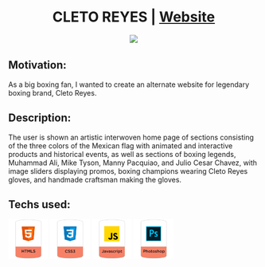 <h1 align="center">CLETO REYES | <a href="https://cletoreyes.netlify.app/">Website</a></h1>
<div align="center">
	  <img src="https://github.com/GregTorrillo/Cleto-Reyes/blob/main/images/Cleto%20Reyes%20layout.jpg" width="25%" />
</div>

## Motivation: 
As a big boxing fan, I wanted to create an alternate website for legendary boxing brand, Cleto Reyes. 
	
## Description:
The user is shown an artistic interwoven home page of sections consisting of the three colors of the Mexican flag with animated and interactive products and historical events, as well as sections of boxing legends, Muhammad Ali, Mike Tyson, Manny Pacquiao, and Julio Cesar Chavez, with image sliders displaying promos, boxing champions wearing Cleto Reyes gloves, and handmade craftsman making the gloves. 
	
	

## Techs used:
<p align="left"><img src="https://github.com/GregTorrillo/GregTorrillo/blob/main/assets/github-html5.png" alt="html5" width="80" height="80"/> <img src="https://github.com/GregTorrillo/GregTorrillo/blob/main/assets/github-CSS3.png" alt="css3" width="80" height="80"/> <img src="https://github.com/GregTorrillo/GregTorrillo/blob/main/assets/github-JS.png" alt="javascript" width="80" height="80"/> <img src="https://github.com/GregTorrillo/GregTorrillo/blob/main/assets/github-PS.png" alt="photoshop" width="80" height="80"/></p>
